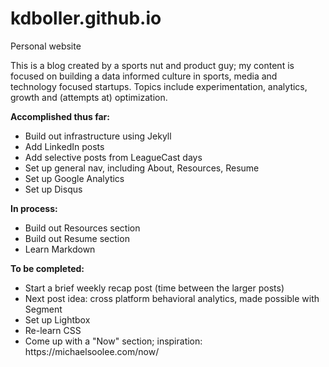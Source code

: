 # kdboller.github.io
Personal website

This is a blog created by a sports nut and product guy; my content is focused on building a data informed culture in sports, 
media and technology focused startups. Topics include experimentation, analytics, growth and (attempts at) optimization.

<strong>Accomplished thus far:</strong>
<ul>
<li>Build out infrastructure using Jekyll</li>
<li>Add LinkedIn posts</li>
<li>Add selective posts from LeagueCast days</li>
<li>Set up general nav, including About, Resources, Resume</li>
<li>Set up Google Analytics</li>
<li>Set up Disqus</li>
</ul>

<strong>In process:</strong>
<ul>
<li>Build out Resources section</li>
<li>Build out Resume section</li>
<li>Learn Markdown</li>
</ul>

<strong>To be completed:</strong>
<ul>
<li>Start a brief weekly recap post (time between the larger posts)</li>
<li>Next post idea:  cross platform behavioral analytics, made possible with Segment</li>
<li>Set up Lightbox</li>
<li>Re-learn CSS</li>
<li>Come up with a "Now" section; inspiration:  https://michaelsoolee.com/now/</li>
</ul>

